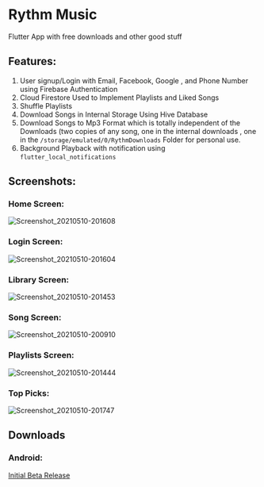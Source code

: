 # Rythm Music

Flutter App with free downloads and other good stuff

## Features:
1) User signup/Login with Email, Facebook, Google , and Phone Number using Firebase Authentication
2) Cloud Firestore Used to Implement Playlists and Liked Songs
3) Shuffle Playlists
4) Download Songs in Internal Storage Using Hive Database
5) Download Songs to Mp3 Format which is totally independent of the Downloads (two copies of any song, one in the internal downloads , one in the ```/storage/emulated/0/RythmDownloads``` Folder for personal use.
6) Background Playback with notification using ```flutter_local_notifications```

## Screenshots:
### Home Screen:
![Screenshot_20210510-201608](https://user-images.githubusercontent.com/79440952/117683796-0af4dc80-b1d2-11eb-9f73-97413cf0f846.jpg)
### Login Screen: 
![Screenshot_20210510-201604](https://user-images.githubusercontent.com/79440952/117683965-2f50b900-b1d2-11eb-98eb-4d7169798a0c.jpg)
### Library Screen:
![Screenshot_20210510-201453](https://user-images.githubusercontent.com/79440952/117684173-5dce9400-b1d2-11eb-8ac8-5765dff7e18b.jpg)
### Song Screen:
![Screenshot_20210510-200910](https://user-images.githubusercontent.com/79440952/117684655-d2a1ce00-b1d2-11eb-83f8-74cdd16c35ee.jpg)
### Playlists Screen:
![Screenshot_20210510-201444](https://user-images.githubusercontent.com/79440952/117684743-e64d3480-b1d2-11eb-930c-b13aa6008d89.jpg)
### Top Picks:
![Screenshot_20210510-201747](https://user-images.githubusercontent.com/79440952/117684856-041a9980-b1d3-11eb-9d02-0ab21805ebda.jpg)
## Downloads
### Android:
[Initial Beta Release](https://github.com/xobe19/RythmMusic/releases/download/1.0.0/app-release.apk)






